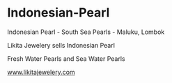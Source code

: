 Indonesian-Pearl
================

Indonesian Pearl - South Sea Pearls - Maluku, Lombok

Likita Jewelery sells Indonesian Pearl

Fresh Water Pearls and Sea Water Pearls

www.likitajewelery.com